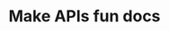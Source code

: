 ---
title: Make APIs fun docs
language_tabs:
  - shell: Shell
toc_footers: []
includes:
  - introduction.md.erb
  - clue.md.erb
search: true
highlight_theme: darkula
headingLevel: 3

---